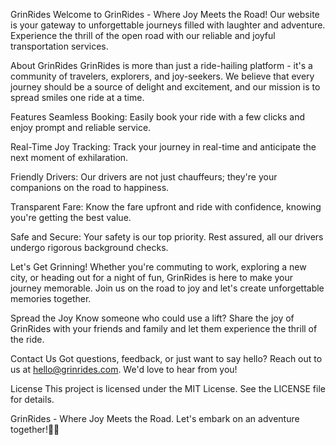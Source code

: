 
GrinRides 
Welcome to GrinRides - Where Joy Meets the Road! Our website is your gateway to unforgettable journeys filled with laughter and adventure. Experience the thrill of the open road with our reliable and joyful transportation services.

About GrinRides
GrinRides is more than just a ride-hailing platform - it's a community of travelers, explorers, and joy-seekers. We believe that every journey should be a source of delight and excitement, and our mission is to spread smiles one ride at a time.

Features
Seamless Booking: Easily book your ride with a few clicks and enjoy prompt and reliable service.

Real-Time Joy Tracking: Track your journey in real-time and anticipate the next moment of exhilaration.

Friendly Drivers: Our drivers are not just chauffeurs; they're your companions on the road to happiness.

Transparent Fare: Know the fare upfront and ride with confidence, knowing you're getting the best value.

Safe and Secure: Your safety is our top priority. Rest assured, all our drivers undergo rigorous background checks.

Let's Get Grinning!
Whether you're commuting to work, exploring a new city, or heading out for a night of fun, GrinRides is here to make your journey memorable. Join us on the road to joy and let's create unforgettable memories together.

Spread the Joy
Know someone who could use a lift? Share the joy of GrinRides with your friends and family and let them experience the thrill of the ride.

Contact Us
Got questions, feedback, or just want to say hello? Reach out to us at hello@grinrides.com. We'd love to hear from you!

License
This project is licensed under the MIT License. See the LICENSE file for details.

GrinRides - Where Joy Meets the Road. Let's embark on an adventure together!
